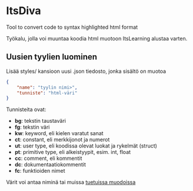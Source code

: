 # ItsDiva
Tool to convert code to syntax highlighted html format

Työkalu, jolla voi muuntaa koodia html muotoon ItsLearning alustaa varten.



## Uusien tyylien luominen
Lisää styles/ kansioon uusi .json tiedosto, jonka sisältö on muotoa
```json
{
	"name": "tyylin nimi>",
	"tunniste": "html-väri"
}
```

Tunnisteita ovat:
* **bg**: tekstin taustaväri
* **fg**: tekstin väri
* **kw**: keyword, eli kielen varatut sanat
* **ct**: constant, eli merkkijonot ja numerot
* **ut**: user type, eli koodissa olevat luokat ja rykelmät (struct)
* **pt**: primitive type, eli alkeistyypit, esim. int, float
* **cc**: comment, eli kommentit
* **dc**: dokumentaatiokommentit
* **fc**: funktioiden nimet

Värit voi antaa niminä tai muissa [tuetuissa muodoissa](https://www.w3schools.com/colors/default.asp)